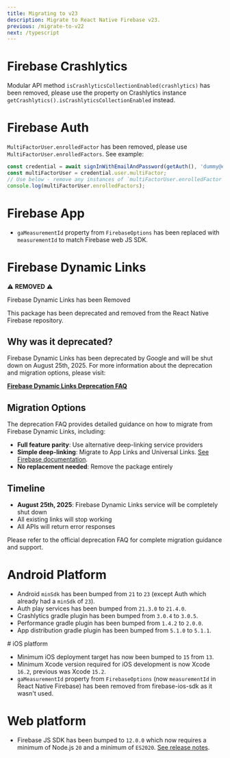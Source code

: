 ```yaml
---
title: Migrating to v23
description: Migrate to React Native Firebase v23.
previous: /migrate-to-v22
next: /typescript
---
```


# Firebase Crashlytics

Modular API method `isCrashlyticsCollectionEnabled(crashlytics)` has been removed, please use the property on Crashlytics instance
`getCrashlytics().isCrashlyticsCollectionEnabled` instead.

# Firebase Auth

`MultiFactorUser.enrolledFactor` has been removed, please use `MultiFactorUser.enrolledFactors`. See example:

```js
const credential = await signInWithEmailAndPassword(getAuth(), 'dummy@example.com', 'password');
const multiFactorUser = credential.user.multiFactor;
// Use below - remove any instances of `multiFactorUser.enrolledFactor`
console.log(multiFactorUser.enrolledFactors);
```

# Firebase App

- `gaMeasurementId` property from `FirebaseOptions` has been replaced with `measurementId` to match Firebase web JS SDK.

# Firebase Dynamic Links

⚠️ **REMOVED** ⚠️

Firebase Dynamic Links has been Removed

This package has been deprecated and removed from the React Native Firebase repository.

## Why was it deprecated?

Firebase Dynamic Links has been deprecated by Google and will be shut down on August 25th, 2025. For more information about the deprecation and migration options, please visit:

**[Firebase Dynamic Links Deprecation FAQ](https://firebase.google.com/support/dynamic-links-faq)**

## Migration Options

The deprecation FAQ provides detailed guidance on how to migrate from Firebase Dynamic Links, including:

- **Full feature parity**: Use alternative deep-linking service providers
- **Simple deep-linking**: Migrate to App Links and Universal Links. [See Firebase documentation](https://firebase.google.com/support/guides/app-links-universal-links).
- **No replacement needed**: Remove the package entirely

## Timeline

- **August 25th, 2025**: Firebase Dynamic Links service will be completely shut down
- All existing links will stop working
- All APIs will return error responses

Please refer to the official deprecation FAQ for complete migration guidance and support.

# Android Platform

- Android `minSdk` has been bumped from `21` to `23` (except Auth which already had a `minSdk` of `23`).
- Auth play services has been bumped from `21.3.0` to `21.4.0`.
- Crashlytics gradle plugin has been bumped from `3.0.4` to `3.0.5`.
- Performance gradle plugin has been bumped from `1.4.2` to `2.0.0`.
- App distribution gradle plugin has been bumped from `5.1.0` to `5.1.1`.

# iOS platform

- Minimum iOS deployment target has now been bumped to `15` from `13`.
- Minimum Xcode version required for iOS development is now Xcode `16.2`, previous was Xcode `15.2`.
- `gaMeasurementId` property from `FirebaseOptions` (now `measurementId` in React Native Firebase) has been removed from firebase-ios-sdk as it wasn't used.

# Web platform

- Firebase JS SDK has been bumped to `12.0.0` which now requires a minimum of Node.js `20` and a minimum of `ES2020`.
  [See release notes](https://firebase.google.com/support/release-notes/js#version_1200_-_july_17_2025).
